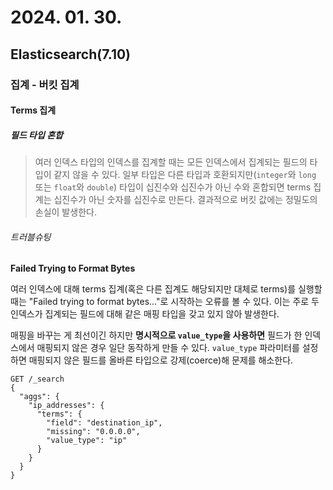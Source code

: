 # 2024. 01. 30.

## Elasticsearch(7.10)

### 집계 - 버킷 집계

#### Terms 집계

##### 필드 타입 혼합

> 여러 인덱스 타입의 인덱스를 집계할 때는 모든 인덱스에서 집계되는 필드의 타입이 같지 않을 수 있다. 일부 타입은 다른 타입과 호환되지만(`integer`와 `long` 또는 `float`와 `double`) 타입이 십진수와 십진수가 아닌 수와 혼합되면 terms 집계는 십진수가 아닌 숫자를 십진수로 만든다. 결과적으로 버킷 값에는 정밀도의 손실이 발생한다.

###### 트러블슈팅

**Failed Trying to Format Bytes**

여러 인덱스에 대해 terms 집계(혹은 다른 집계도 해당되지만 대체로 terms)를 실행할 때는 "Failed trying to format bytes..."로 시작하는 오류를 볼 수 있다. 이는 주로 두 인덱스가 집계되는 필드에 대해 같은 매핑 타입을 갖고 있지 않아 발생한다.

매핑을 바꾸는 게 최선이긴 하지만 **명시적으로 `value_type`을 사용하면** 필드가 한 인덱스에서 매핑되지 않은 경우 일단 동작하게 만들 수 있다. `value_type` 파라미터를 설정하면 매핑되지 않은 필드를 올바른 타입으로 강제(coerce)해 문제를 해소한다.

```http
GET /_search
{
  "aggs": {
    "ip_addresses": {
      "terms": {
        "field": "destination_ip",
        "missing": "0.0.0.0",
        "value_type": "ip"
      }
    }
  }
}
```

